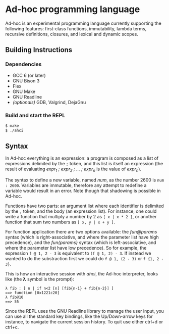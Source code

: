 # Ad-hoc programming language

Ad-hoc is an experimental programming language currently supporting the following features: first-class functions, immutability, lambda terms, recursive definitions, closures, and lexical and dynamic scopes.

## Building Instructions

### Dependencies

* GCC 6 (or later)
* GNU Bison 3
* Flex
* GNU Make
* GNU Readline
* *(optionals)* GDB, Valgrind, DejaGnu

### Build and start the REPL

```sh
$ make
$ ./ahci
```

## Syntax

In Ad-hoc everything is an expression: a program is composed as a list of expressions delimited by the `;` token, and this list is itself an expression (the result of evaluating *expr<sub>1</sub> ; expr<sub>2</sub> ; ... ; expr<sub>n</sub>* is the value of *expr<sub>n</sub>*).

The syntax to define a new variable, named *num*, as the number 2600 is `num : 2600`. Variables are immutable, therefore any attempt to redefine a variable would result in an error. Note though that shadowing is possible in Ad-hoc.

Functions have two parts: an argument list where each identifier is delimited by the `,` token, and the body (an expression list). For instance, one could write a function that multiply a number by 2 as `[ x | x * 2 ]`, or another function that sum two numbers as `[ x, y | x + y ]`.

For function application there are two options available: the *fun@params* syntax (which is right-associative, and where the parameter list have high precedence), and the *fun{params}* syntax (which is left-associative, and where the parameter list have low precedence). So for example, the expression `f @ 1, 2 - 3` is equivalent to `(f @ 1, 2) - 3`. If instead we wanted to do the substraction first we could do `f @ 1, (2 - 3)` or `f {1, 2 - 3}`.

This is how an interactive session with *ahci*, the Ad-hoc interpreter, looks like (the **λ** symbol is the prompt):
```
λ fib : [ n | if n<2 [n] [fib{n-1} + fib{n-2}] ]
==> function [0x1221c20]
λ fib@10
==> 55
```
Since the REPL uses the GNU Readline library to manage the user input, you can use all the standard key bindings, like the Up/Down-arrow keys for instance, to navigate the current session history. To quit use either ctrl+d or ctrl+c.
